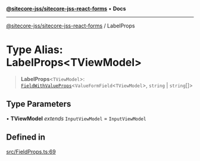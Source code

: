 [**@sitecore-jss/sitecore-jss-react-forms**](../README.md) • **Docs**

***

[@sitecore-jss/sitecore-jss-react-forms](../README.md) / LabelProps

# Type Alias: LabelProps\<TViewModel\>

> **LabelProps**\<`TViewModel`\>: [`FieldWithValueProps`](../interfaces/FieldWithValueProps.md)\<`ValueFormField`\<`TViewModel`\>, `string` \| `string`[]\>

## Type Parameters

• **TViewModel** *extends* `InputViewModel` = `InputViewModel`

## Defined in

[src/FieldProps.ts:69](https://github.com/Sitecore/jss/blob/b5a46b615f5ff23027c5e9a755573e12c4212373/packages/sitecore-jss-react-forms/src/FieldProps.ts#L69)
